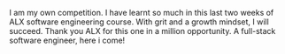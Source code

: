 I am my own competition.
I have learnt so much in this last two weeks of ALX software engineering course.
With grit and a growth mindset, I will succeed.
Thank you ALX for this one in a million opportunity.
A full-stack software engineer, here i come!
